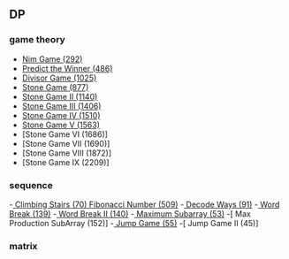 ## DP

### game theory
- [Nim Game (292)](gametheory/NimGame.java)
- [Predict the Winner (486)](gametheory/PredicttheWinner.java)
- [Divisor Game (1025)](gametheory/DivisorGame.java)
- [Stone Game (877)](gametheory/StoneGame.java)
- [Stone Game II (1140)](gametheory/StoneGameII.java)
- [Stone Game III (1406)](gametheory/StoneGameIII.java)
- [Stone Game IV (1510)](gametheory/StoneGameIV.java)
- [Stone Game V (1563)](gametheory/StoneGameV.java)
- [Stone Game VI (1686)]
- [Stone Game VII (1690)]
- [Stone Game VIII (1872)]
- [Stone Game IX (2209)]
### sequence
-[ Climbing Stairs (70) Fibonacci Number (509)](sequence/ClimbingStairs.java)
-[ Decode Ways (91)](sequence/DecodeWays.java)
-[ Word Break (139)](sequence/WordBreak.java)
-[ Word Break II (140)](sequence/WordBreakII.java)
-[ Maximum Subarray (53)](sequence/MaximumSubarray.java)
-[ Max Production SubArray (152)]
-[ Jump Game (55)](sequence/JumpGame.java)
-[ Jump Game II (45)]
### matrix